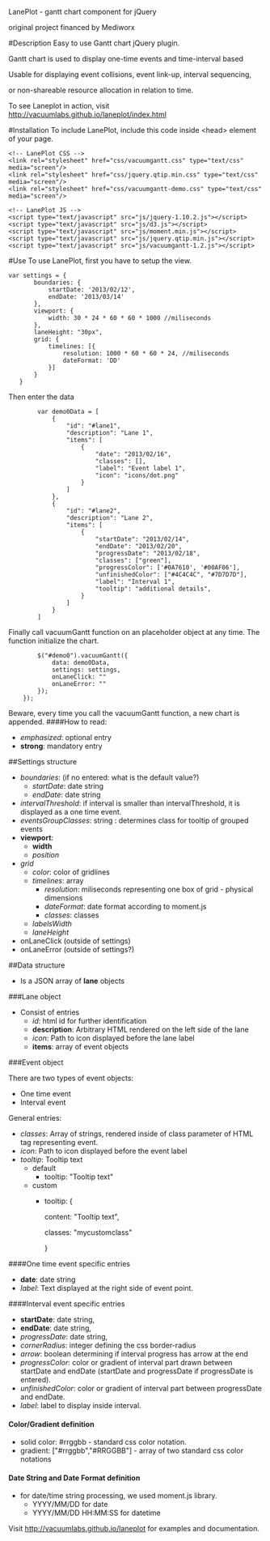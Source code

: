 LanePlot - gantt chart component for jQuery

original project financed by Mediworx

#Description
Easy to use Gantt chart jQuery plugin.

Gantt chart is used to display one-time events and time-interval based 

Usable for displaying event collisions, event link-up, interval sequencing, 

or non-shareable resource allocation in relation to time.



To see Laneplot in action, visit http://vacuumlabs.github.io/laneplot/index.html

#Installation
To include LanePlot, include this code inside \<head> element of your page.

    <!-- LanePlot CSS -->
    <link rel="stylesheet" href="css/vacuumgantt.css" type="text/css" media="screen"/>
    <link rel="stylesheet" href="css/jquery.qtip.min.css" type="text/css" media="screen"/>
    <link rel="stylesheet" href="css/vacuumgantt-demo.css" type="text/css" media="screen"/>

    <!-- LanePlot JS -->
    <script type="text/javascript" src="js/jquery-1.10.2.js"></script>
    <script type="text/javascript" src="js/d3.js"></script>
    <script type="text/javascript" src="js/moment.min.js"></script>
    <script type="text/javascript" src="js/jquery.qtip.min.js"></script>
    <script type="text/javascript" src="js/vacuumgantt-1.2.js"></script>

#Use
To use LanePlot, first you have to setup the view.

	var settings = {
	       boundaries: {
	           startDate: '2013/02/12',
	           endDate: '2013/03/14'
	       },
	       viewport: {
	           width: 30 * 24 * 60 * 60 * 1000 //miliseconds
	       },
	       laneHeight: "30px",
	       grid: {
	           timelines: [{
	               resolution: 1000 * 60 * 60 * 24, //miliseconds
	               dateFormat: 'DD'
	           }]
	       }
	   }
                
Then enter the data

            var demo0Data = [
                {
                    "id": "#lane1",
                    "description": "Lane 1",
                    "items": [
                        {
                            "date": "2013/02/16",
                            "classes": [],
                            "label": "Event label 1",
                            "icon": "icons/dot.png" 
                        }
                    ]
                },
                {
                    "id": "#lane2",
                    "description": "Lane 2",
                    "items": [
                        {        
                            "startDate": "2013/02/14",
                            "endDate": "2013/02/20",
                            "progressDate": "2013/02/18",
                            "classes": ["green"],
                            "progressColor": ['#0A7610', '#00AF06'],
                            "unfinishedColor": ["#4C4C4C", "#7D7D7D"],
                            "label": "Interval 1",
                            "tooltip": "additional details",
                        }
                    ]
                }
            ]
            
Finally call vacuumGantt function on an placeholder object at any time. The function initialize the chart.

            $("#demo0").vacuumGantt({
                data: demo0Data,
                settings: settings,
                onLaneClick: ""
                onLaneError: ""
            });
        });

Beware, every time you call the vacuumGantt function, a new chart is appended.
####How to read:

* 	*emphasized*: optional entry
*	**strong**: mandatory entry


##Settings structure

*	*boundaries*: (if no entered: what is the default value?)
	*	*startDate*: date string
	*	*endDate*: date string
*	*intervalThreshold*: if interval is smaller than intervalThreshold, it is displayed as a one time event.
*	*eventsGroupClasses*: string : determines class for tooltip of grouped events
*	**viewport**:	
	*	**width**
	*	*position*
*	*grid*
	*	*color*: color of gridlines 
	*	*timelines*: array
		*	*resolution*: miliseconds representing one box of grid - physical dimensions
		*	*dateFormat*: date format according to moment.js
		*	*classes*: classes
	* 	*labelsWidth*
	* 	*laneHeight*
*	onLaneClick	(outside of settings)
*	onLaneError (outside of settings?)			


##Data structure
* 	Is a JSON array of **lane** objects

###Lane object
*	Consist of entries
	*	*id*: html id for further identification
	*	**description**: Arbitrary HTML rendered on the left side of the lane
	*	*icon*: Path to icon displayed before the lane label
	*	**items**: array of event objects

###Event object

There are two types of event objects: 

*	One time event
*	Interval event

General entries:

*	*classes*: Array of strings, rendered inside of class parameter of HTML tag representing event.
*	*icon*: Path to icon displayed before the event label
*	*tooltip*: Tooltip text
	*	default
		*	tooltip: "Tooltip text"
	*	custom
		*	tooltip: { 
			
			content: "Tooltip text",
			
			classes: "mycustomclass"
              
			}


####One time event specific entries
*	**date**: date string
*	*label*: Text displayed at the right side of event point.



####Interval event specific entries
*	**startDate**: date string,
*	**endDate**: date string,
*	*progressDate*: date string,
*	*cornerRadius*: integer defining the css border-radius
*	*arrow*: boolean determining if interval progress has arrow at the end
*	*progressColor*: color or gradient of interval part drawn between startDate and endDate (startDate and progressDate if progressDate is entered).
*	*unfinishedColor*: color or gradient of interval part between progressDate and endDate.
*	*label*: label to display inside interval.


#### Color/Gradient definition

*	solid color: #rrggbb - standard css color notation.
*	gradient: ["#rrggbb","#RRGGBB"] - array of two standard css color notations

#### Date String and Date Format definition
*	for date/time string processing, we used moment.js library.
	*	YYYY/MM/DD for date
	*	YYYY/MM/DD HH:MM:SS for datetime	

Visit http://vacuumlabs.github.io/laneplot for examples and documentation.
